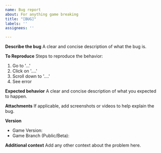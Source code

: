 ```yaml
---
name: Bug report
about: For anything game breaking
title: "[BUG]"
labels: ''
assignees: ''

---
```


**Describe the bug**
A clear and concise description of what the bug is.

**To Reproduce**
Steps to reproduce the behavior:
1. Go to '...'
2. Click on '....'
3. Scroll down to '....'
4. See error

**Expected behavior**
A clear and concise description of what you expected to happen.

**Attachments**
If applicable, add screenshots or videos to help explain the bug.

**Version**
- Game Version:
- Game Branch (Public/Beta):

**Additional context**
Add any other context about the problem here.

